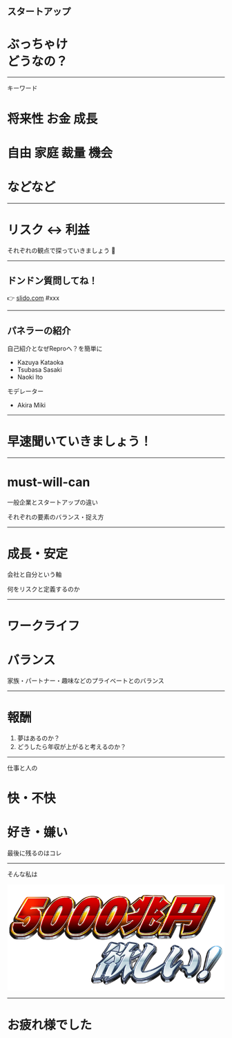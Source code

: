 ## スタートアップ
# ぶっちゃけ<br>どうなの？

---

キーワード

# 将来性 お金 成長
# 自由 家庭 裁量 機会
# などなど

---

# リスク <-> 利益

それぞれの観点で探っていきましょう 💪

---

## ドンドン質問してね！

👉 [slido.com](http://slido.com/) #xxx

---

## パネラーの紹介

自己紹介となぜReproへ？を簡単に

- Kazuya Kataoka
- Tsubasa Sasaki
- Naoki Ito

モデレーター

- Akira Miki

---

# 早速聞いていきましょう！

---

# must-will-can

一般企業とスタートアップの違い

それぞれの要素のバランス・捉え方

---

# 成長・安定

会社と自分という軸

何をリスクと定義するのか

---

# ワークライフ
# バランス

家族・パートナー・趣味などのプライベートとのバランス

---

# 報酬

1. 夢はあるのか？
1. どうしたら年収が上がると考えるのか？

---

仕事と人の

# 快・不快
# 好き・嫌い

最後に残るのはコレ

---

そんな私は

![](repro-deep-dive/1/5000cyo-en-transparent.png)

---

# お疲れ様でした

